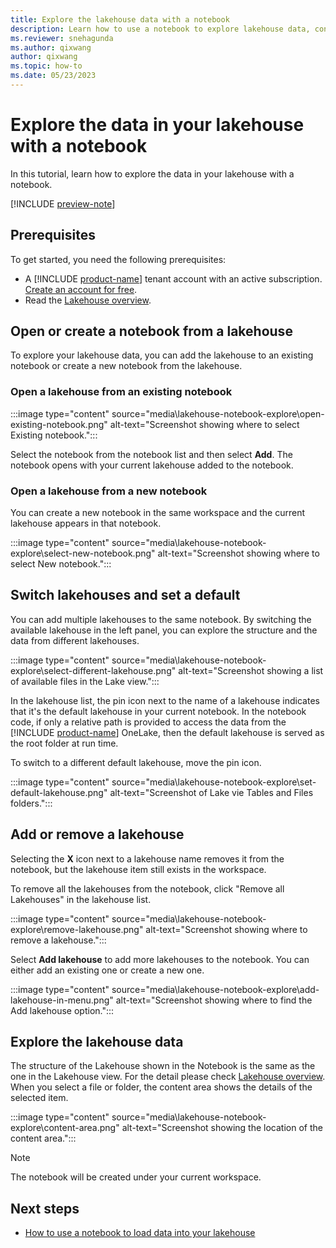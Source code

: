 ```yaml
---
title: Explore the lakehouse data with a notebook
description: Learn how to use a notebook to explore lakehouse data, connect a lakehouse and a notebook, and generate code cells in a notebook.
ms.reviewer: snehagunda
ms.author: qixwang
author: qixwang
ms.topic: how-to
ms.date: 05/23/2023
---
```


# Explore the data in your lakehouse with a notebook

In this tutorial, learn how to explore the data in your lakehouse with a notebook.

[!INCLUDE [preview-note](../includes/preview-note.md)]

## Prerequisites

To get started, you need the following prerequisites:

- A [!INCLUDE [product-name](../includes/product-name.md)] tenant account with an active subscription. [Create an account for free](../get-started/fabric-trial.md).
- Read the [Lakehouse overview](lakehouse-overview.md).

## Open or create a notebook from a lakehouse

To explore your lakehouse data, you can add the lakehouse to an existing notebook or create a new notebook from the lakehouse.

### Open a lakehouse from an existing notebook

:::image type="content" source="media\lakehouse-notebook-explore\open-existing-notebook.png" alt-text="Screenshot showing where to select Existing notebook.":::

Select the notebook from the notebook list and then select **Add**. The notebook opens with your current lakehouse added to the notebook.

### Open a lakehouse from a new notebook

You can create a new notebook in the same workspace and the current lakehouse appears in that notebook.

:::image type="content" source="media\lakehouse-notebook-explore\select-new-notebook.png" alt-text="Screenshot showing where to select New notebook.":::

## Switch lakehouses and set a default

You can add multiple lakehouses to the same notebook. By switching the available lakehouse in the left panel, you can explore the structure and the data from different lakehouses.

:::image type="content" source="media\lakehouse-notebook-explore\select-different-lakehouse.png" alt-text="Screenshot showing a list of available files in the Lake view.":::

In the lakehouse list, the pin icon next to the name of a lakehouse indicates that it's the default lakehouse in your current notebook. In the notebook code, if only a relative path is provided to access the data from the [!INCLUDE [product-name](../includes/product-name.md)] OneLake, then the default lakehouse is served as the root folder at run time.

To switch to a different default lakehouse, move the pin icon.

:::image type="content" source="media\lakehouse-notebook-explore\set-default-lakehouse.png" alt-text="Screenshot of Lake vie Tables and Files folders.":::

## Add or remove a lakehouse

Selecting the **X** icon next to a lakehouse name removes it from the notebook, but the lakehouse item still exists in the workspace.

To remove all the lakehouses from the notebook, click "Remove all Lakehouses" in the lakehouse list.

:::image type="content" source="media\lakehouse-notebook-explore\remove-lakehouse.png" alt-text="Screenshot showing where to remove a lakehouse.":::

Select **Add lakehouse** to add more lakehouses to the notebook. You can either add an existing one or create a new one.

:::image type="content" source="media\lakehouse-notebook-explore\add-lakehouse-in-menu.png" alt-text="Screenshot showing where to find the Add lakehouse option.":::

## Explore the lakehouse data

The structure of the Lakehouse shown in the Notebook is the same as the one in the Lakehouse view. For the detail please check [Lakehouse overview](lakehouse-overview.md). When you select a file or folder, the content area shows the details of the selected item.

:::image type="content" source="media\lakehouse-notebook-explore\content-area.png" alt-text="Screenshot showing the location of the content area.":::

> [!NOTE]
> The notebook will be created under your current workspace.

## Next steps

- [How to use a notebook to load data into your lakehouse](lakehouse-notebook-load-data.md)
